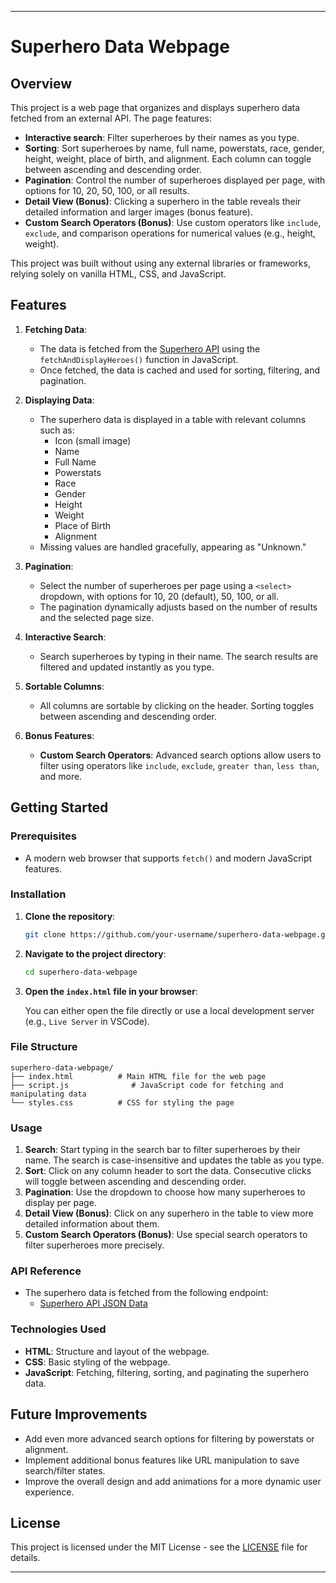 
---

# Superhero Data Webpage

## Overview

This project is a web page that organizes and displays superhero data fetched from an external API. The page features:
- **Interactive search**: Filter superheroes by their names as you type.
- **Sorting**: Sort superheroes by name, full name, powerstats, race, gender, height, weight, place of birth, and alignment. Each column can toggle between ascending and descending order.
- **Pagination**: Control the number of superheroes displayed per page, with options for 10, 20, 50, 100, or all results.
- **Detail View (Bonus)**: Clicking a superhero in the table reveals their detailed information and larger images (bonus feature).
- **Custom Search Operators (Bonus)**: Use custom operators like `include`, `exclude`, and comparison operations for numerical values (e.g., height, weight).

This project was built without using any external libraries or frameworks, relying solely on vanilla HTML, CSS, and JavaScript.

## Features

1. **Fetching Data**:
   - The data is fetched from the [Superhero API](https://rawcdn.githack.com/akabab/superhero-api/0.2.0/api/all.json) using the `fetchAndDisplayHeroes()` function in JavaScript.
   - Once fetched, the data is cached and used for sorting, filtering, and pagination.

2. **Displaying Data**:
   - The superhero data is displayed in a table with relevant columns such as:
     - Icon (small image)
     - Name
     - Full Name
     - Powerstats
     - Race
     - Gender
     - Height
     - Weight
     - Place of Birth
     - Alignment
   - Missing values are handled gracefully, appearing as "Unknown."

3. **Pagination**:
   - Select the number of superheroes per page using a `<select>` dropdown, with options for 10, 20 (default), 50, 100, or all.
   - The pagination dynamically adjusts based on the number of results and the selected page size.

4. **Interactive Search**:
   - Search superheroes by typing in their name. The search results are filtered and updated instantly as you type.

5. **Sortable Columns**:
   - All columns are sortable by clicking on the header. Sorting toggles between ascending and descending order.

6. **Bonus Features**:
   - **Custom Search Operators**: Advanced search options allow users to filter using operators like `include`, `exclude`, `greater than`, `less than`, and more.

## Getting Started

### Prerequisites
- A modern web browser that supports `fetch()` and modern JavaScript features.

### Installation

1. **Clone the repository**:

   ```bash
   git clone https://github.com/your-username/superhero-data-webpage.git
   ```

2. **Navigate to the project directory**:

   ```bash
   cd superhero-data-webpage
   ```

3. **Open the `index.html` file in your browser**:

   You can either open the file directly or use a local development server (e.g., `Live Server` in VSCode).

### File Structure

```plaintext
superhero-data-webpage/
├── index.html          # Main HTML file for the web page
├── script.js              # JavaScript code for fetching and manipulating data
└── styles.css          # CSS for styling the page
```

### Usage

1. **Search**: Start typing in the search bar to filter superheroes by their name. The search is case-insensitive and updates the table as you type.
2. **Sort**: Click on any column header to sort the data. Consecutive clicks will toggle between ascending and descending order.
3. **Pagination**: Use the dropdown to choose how many superheroes to display per page.
4. **Detail View (Bonus)**: Click on any superhero in the table to view more detailed information about them.
5. **Custom Search Operators (Bonus)**: Use special search operators to filter superheroes more precisely.

### API Reference

- The superhero data is fetched from the following endpoint:
  - [Superhero API JSON Data](https://rawcdn.githack.com/akabab/superhero-api/0.2.0/api/all.json)

### Technologies Used

- **HTML**: Structure and layout of the webpage.
- **CSS**: Basic styling of the webpage.
- **JavaScript**: Fetching, filtering, sorting, and paginating the superhero data.

## Future Improvements

- Add even more advanced search options for filtering by powerstats or alignment.
- Implement additional bonus features like URL manipulation to save search/filter states.
- Improve the overall design and add animations for a more dynamic user experience.

## License

This project is licensed under the MIT License - see the [LICENSE](LICENSE) file for details.

---
